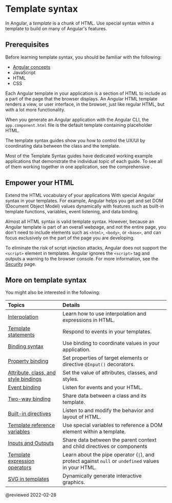 # Template syntax

In Angular, a *template* is a chunk of HTML.
Use special syntax within a template to build on many of Angular's features.

## Prerequisites

Before learning template syntax, you should be familiar with the following:

* [Angular concepts](guide/architecture)
* JavaScript
* HTML
* CSS

<!--todo: Do we still need the following section? It seems more relevant to those coming from AngularJS, which is now 7 versions ago. -->

<!-- You may be familiar with the component/template duality from your experience with model-view-controller (MVC) or model-view-viewmodel (MVVM).
In Angular, the component plays the part of the controller/viewmodel, and the template represents the view. -->

Each Angular template in your application is a section of HTML to include as a part of the page that the browser displays.
An Angular HTML template renders a view, or user interface, in the browser, just like regular HTML, but with a lot more functionality.

When you generate an Angular application with the Angular CLI, the `app.component.html` file is the default template containing placeholder HTML.

The template syntax guides show you how to control the UX/UI by coordinating data between the class and the template.

<div class="is-helpful alert">

Most of the Template Syntax guides have dedicated working example applications that demonstrate the individual topic of each guide.
To see all of them working together in one application, see the comprehensive <live-example title="Template Syntax Live Code"></live-example>.

</div>

## Empower your HTML

Extend the HTML vocabulary of your applications With special Angular syntax in your templates.
For example, Angular helps you get and set DOM (Document Object Model) values dynamically with features such as built-in template functions, variables, event listening, and data binding.

Almost all HTML syntax is valid template syntax.
However, because an Angular template is part of an overall webpage, and not the entire page, you don't need to include elements such as `<html>`, `<body>`, or `<base>`, and can focus exclusively on the part of the page you are developing.

<div class="alert is-important">

To eliminate the risk of script injection attacks, Angular does not support the `<script>` element in templates.
Angular ignores the `<script>` tag and outputs a warning to the browser console.
For more information, see the [Security](guide/security) page.

</div>

## More on template syntax

You might also be interested in the following:

| Topics                                                               | Details                                                                                                               |
| :------------------------------------------------------------------- | :-------------------------------------------------------------------------------------------------------------------- |
| [Interpolation](guide/interpolation)                                 | Learn how to use interpolation and expressions in HTML.                                                               |
| [Template statements](guide/template-statements)                     | Respond to events in your templates.                                                                                  |
| [Binding syntax](guide/binding-syntax)                               | Use binding to coordinate values in your application.                                                                 |
| [Property binding](guide/property-binding)                           | Set properties of target elements or directive `@Input()` decorators.                                                 |
| [Attribute, class, and style bindings](guide/attribute-binding)      | Set the value of attributes, classes, and styles.                                                                     |
| [Event binding](guide/event-binding)                                 | Listen for events and your HTML.                                                                                      |
| [Two-way binding](guide/two-way-binding)                             | Share data between a class and its template.                                                                          |
| [Built-in directives](guide/built-in-directives)                     | Listen to and modify the behavior and layout of HTML.                                                                 |
| [Template reference variables](guide/template-reference-variables)   | Use special variables to reference a DOM element within a template.                                                   |
| [Inputs and Outputs](guide/inputs-outputs)                           | Share data between the parent context and child directives or components                                              |
| [Template expression operators](guide/template-expression-operators) | Learn about the pipe operator (<code>&verbar;</code>), and protect against `null` or `undefined` values in your HTML. |
| [SVG in templates](guide/svg-in-templates)                           | Dynamically generate interactive graphics.                                                                            |

<!-- links -->

<!-- external links -->

<!-- end links -->

@reviewed 2022-02-28
